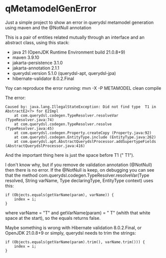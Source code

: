 # qMetamodelGenError
Just a simple project to show an error in querydsl metamodel generation using maven and the @NotNull annotation


This is a pair of entities related mutually through an interface and an abstract class, using this stack:
- java 21 (OpenJDK Runtime Environment build 21.0.8+9)
- maven 3.9.10
- jakarta-persistence 3.1.0
- jakarta-annotation 2.1.1
- querydsl.version 5.1.0 (querydsl-apt, querydsl-jpa)
- hibernate-validator 8.0.2.Final

Yoy can reproduce the error running:
mvn -X -P METAMODEL clean compile

The error:

```
Caused by: java.lang.IllegalStateException: Did not find type  T1 in AbstractE2<?> for E2Impl
    at com.querydsl.codegen.TypeResolver.resolveVar (TypeResolver.java:74)
    at com.querydsl.codegen.TypeResolver.resolve (TypeResolver.java:45)
    at com.querydsl.codegen.Property.createCopy (Property.java:92)
    at com.querydsl.codegen.EntityType.include (EntityType.java:262)
    at com.querydsl.apt.AbstractQuerydslProcessor.addSupertypeFields (AbstractQuerydslProcessor.java:416)

```

And the important thing here is just the space before T1 (" T1"). 

I don't know why, but if you remove de validation annotation (@NotNull) then there is no error.
If the @NotNull is keep, on debugging you can see that the method com.querydsl.codegen.TypeResolver.resolveVar(Type resolved, String varName, Type declaringType, EntityType context)  uses this:

```
if (Objects.equals(getVarName(param), varName)) {
    index = i;
}
```
where varName = "T" and getVarName(param) = " T" (whith that white space at the start), so the equals returns false.

Maybe something is wrong with Hibernate validation 8.0.2.Final, or OpenJDK 21.0.8+9 or simply, querydsl needs to trim the strings:

```
if (Objects.equals(getVarName(param).trim(), varName.trim())) {
    index = i;
}
```

